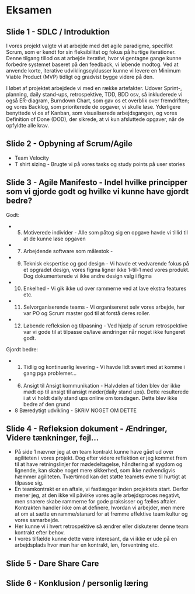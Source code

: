 # Eksamen

## Slide 1 - SDLC / Introduktion

I vores projekt valgte vi at arbejde med det agile paradigme, specifikt Scrum, som er kendt for sin fleksibilitet og fokus på hurtige iterationer. Denne tilgang tillod os at arbejde iterativt, hvor vi gentagne gange kunne forbedre systemet baseret på den feedback, vi løbende modtog. Ved at anvende korte, iterative udviklingscyklusser kunne vi levere en Minimum Viable Product (MVP) tidligt og gradvist bygge videre på den.

I løbet af projektet arbejdede vi med en række artefakter. Udover Sprint-, planning, daily stand-ups, retrospektive, TDD, BDD osv, så inkluderede vi også ER-diagram, Burndown Chart, som gav os et overblik over fremdriften; og vores Backlog, som prioriterede de opgaver, vi skulle løse. Yderligere benyttede vi os af Kanban, som visualiserede arbejdsgangen, og vores Definition of Done (DOD), der sikrede, at vi kun afsluttede opgaver, når de opfyldte alle krav.

## Slide 2 - Opbyning af Scrum/Agile

* Team Velocity
* T shirt sizing - Brugte vi på vores tasks og study points på user stories

## Slide 3 - Agile Manifesto - Indel hvilke principper som vi gjorde godt og hvilke vi kunne have gjordt bedre?

Godt:
* 5. Motiverede individer - Alle som påtog sig en opgave havde vi tillid til at de kunne løse opgaven
* 7. Arbejdende software som målestok -
* 9. Teknisk ekspertise og god design - Vi havde et vedvarende fokus på et opgradet design, vores figma ligner ikke 1-til-1 med vores produkt. Dog dokumenterede vi ikke andre design valg i figma
* 10. Enkelhed - Vi gik ikke ud over rammerne ved at lave ekstra features etc.
* 11. Selvorganiserende teams - Vi organisereret selv vores arbejde, her var PO og Scrum master god til at forstå deres roller.
* 12. Løbende refleksion og tilpasning - Ved hjælp af scrum retrospektive var vi gode til at tilpasse os/lave ændringer når noget ikke fungeret godt.

Gjordt bedre: 
* 1. Tidlig og kontinuerlig levering - Vi havde lidt svært med at komme i gang pga problemer... 
* 6. Ansigt til Ansigt kommunikation - Halvdelen af tiden blev der ikke mødt op til ansigt til ansigt møder(daily stand ups). Dette resulterede i at vi holdt daily stand ups online om torsdagen. Dette blev ikke bedre af den grund
* 8 Bæredytigt udvikling - SKRIV NOGET OM DETTE 

## Slide 4 - Refleksion dokument - Ændringer, Videre tænkninger, fejl...

* På side 1 nævner jeg at en team kontrakt kunne have gået ud over agiliteten i vores projekt. Dog efter videre reflektion er jeg kommet frem til at have retningslinjer for mødedeltagelse, håndtering af sygdom og lignende, kan skabe noget mere sikkerhed, som ikke nødvendigvis hæmmer agiliteten. Tværtimod kan det støtte teamets evne til hurtigt at tilpasse sig.
* En teamkontrakt er en aftale, vi fastlægger inden projektets start. Derfor mener jeg, at den ikke vil påvirke vores agile arbejdsproces negativt, men snarere skabe rammerne for gode praksisser og fælles aftaler. Kontrakten handler ikke om at definere, hvordan vi arbejder, men mere at om at sætte en ramme/stanard for at fremme effektive team kultur og vores samarbejde. 
* Her kunne vi i hvert retrospektive så ændrer eller diskuterer denne team kontrakt efter behov.
* I vores tilfælde kunne dette være interesant, da vi ikke er ude på en arbejdsplads hvor man har en kontrakt, løn, forventning etc. 

## Slide 5 - Dare Share Care

## Slide 6 - Konklusion / personlig læring
